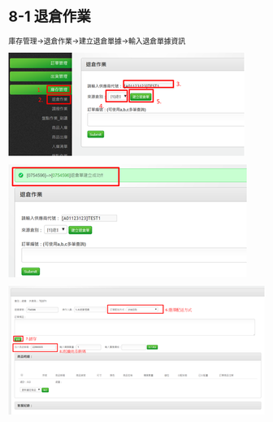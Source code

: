 # 8-1 退倉作業

庫存管理→退倉作業→建立退倉單據→輸入退倉單據資訊

![](../.gitbook/assets/image%20%28188%29.png)

![](../.gitbook/assets/image%20%28147%29.png)

![](../.gitbook/assets/image%20%2868%29.png)

